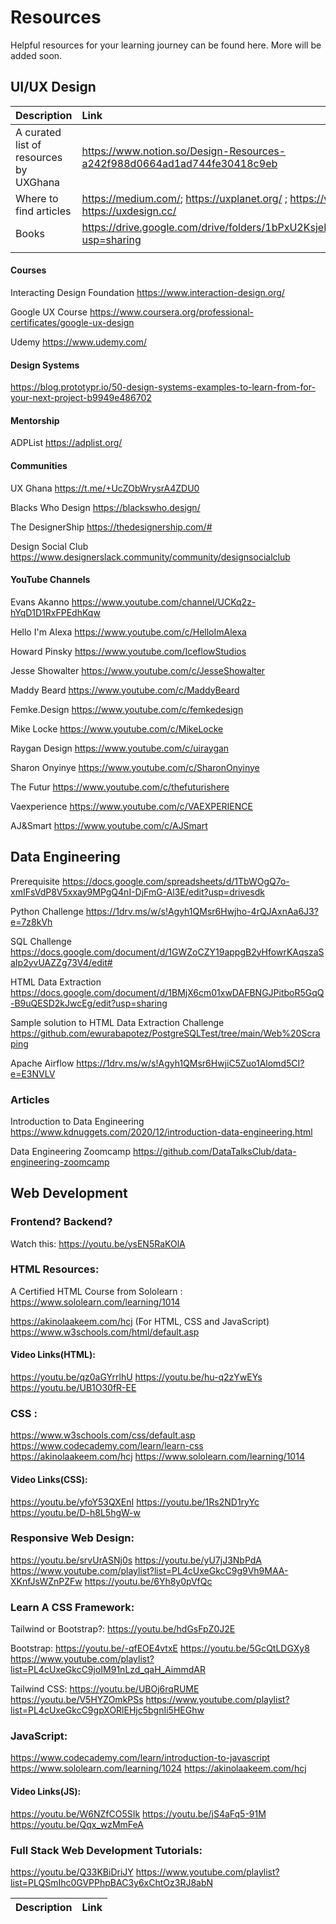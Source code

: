 # Resources
Helpful resources for your learning journey can be found here. More will be added soon.

## UI/UX Design

| Description  | Link    |
| :------------- | :---------- |
| A curated list of resources by UXGhana | https://www.notion.so/Design-Resources-a242f988d0664ad1ad744fe30418c9eb|
| Where to find articles| https://medium.com/; https://uxplanet.org/ ; https://www.nngroup.com/; https://uxdesign.cc/|
| Books | https://drive.google.com/drive/folders/1bPxU2KsjeHMImJ9beR8Grazgv90pCAln?usp=sharing|
| |  |


#### Courses

Interacting Design Foundation
https://www.interaction-design.org/

Google UX Course
https://www.coursera.org/professional-certificates/google-ux-design

Udemy
https://www.udemy.com/

#### Design Systems
https://blog.prototypr.io/50-design-systems-examples-to-learn-from-for-your-next-project-b9949e486702

#### Mentorship

ADPList
https://adplist.org/

#### Communities

UX Ghana
https://t.me/+UcZObWrysrA4ZDU0

Blacks Who Design
https://blackswho.design/

The DesignerShip
https://thedesignership.com/#


Design Social Club
https://www.designerslack.community/community/designsocialclub

#### YouTube Channels

Evans Akanno
https://www.youtube.com/channel/UCKq2z-hYqD1D1RxFPEdhKqw

Hello I'm Alexa
https://www.youtube.com/c/HelloImAlexa

Howard Pinsky
https://www.youtube.com/IceflowStudios

Jesse Showalter
https://www.youtube.com/c/JesseShowalter

Maddy Beard
https://www.youtube.com/c/MaddyBeard

Femke.Design
https://www.youtube.com/c/femkedesign

Mike Locke
https://www.youtube.com/c/MikeLocke

Raygan Design
https://www.youtube.com/c/uiraygan

Sharon Onyinye
https://www.youtube.com/c/SharonOnyinye

The Futur
https://www.youtube.com/c/thefuturishere

Vaexperience
https://www.youtube.com/c/VAEXPERIENCE

AJ&Smart
https://www.youtube.com/c/AJSmart





## Data Engineering

Prerequisite
https://docs.google.com/spreadsheets/d/1TbWOgQ7o-xmIFsVdP8V5xxay9MPgQ4nI-DjFmG-Al3E/edit?usp=drivesdk

Python Challenge
https://1drv.ms/w/s!Agyh1QMsr6Hwjho-4rQJAxnAa6J3?e=7z8kVh

SQL Challenge
https://docs.google.com/document/d/1GWZoCZY19appgB2yHfowrKAqszaSaIp2yvUAZZg73V4/edit#

HTML Data Extraction
https://docs.google.com/document/d/1BMjX6cm01xwDAFBNGJPitboR5GqQ-B9uQESD2kJwcEg/edit?usp=sharing

Sample solution to HTML Data Extraction Challenge
https://github.com/ewurabapotez/PostgreSQLTest/tree/main/Web%20Scraping

Apache Airflow
https://1drv.ms/w/s!Agyh1QMsr6HwjiC5Zuo1Alomd5CI?e=E3NVLV

### Articles

Introduction to Data Engineering
https://www.kdnuggets.com/2020/12/introduction-data-engineering.html

Data Engineering Zoomcamp
https://github.com/DataTalksClub/data-engineering-zoomcamp


## Web Development

### Frontend? Backend?
Watch this: https://youtu.be/ysEN5RaKOlA

### HTML Resources:
A Certified HTML Course from Sololearn : https://www.sololearn.com/learning/1014

https://akinolaakeem.com/hcj (For HTML, CSS and JavaScript)
https://www.w3schools.com/html/default.asp

#### Video Links(HTML):
https://youtu.be/qz0aGYrrlhU
https://youtu.be/hu-q2zYwEYs
https://youtu.be/UB1O30fR-EE

### CSS :
https://www.w3schools.com/css/default.asp
https://www.codecademy.com/learn/learn-css
https://akinolaakeem.com/hcj
https://www.sololearn.com/learning/1014

#### Video Links(CSS):
https://youtu.be/yfoY53QXEnI
https://youtu.be/1Rs2ND1ryYc
https://youtu.be/D-h8L5hgW-w

### Responsive Web Design:
https://youtu.be/srvUrASNj0s
https://youtu.be/yU7jJ3NbPdA
https://www.youtube.com/playlist?list=PL4cUxeGkcC9g9Vh9MAA-XKnfJsWZnPZFw
https://youtu.be/6Yh8y0pVfQc

### Learn A CSS Framework:
Tailwind or Bootstrap?: https://youtu.be/hdGsFpZ0J2E

Bootstrap: 
https://youtu.be/-qfEOE4vtxE
https://youtu.be/5GcQtLDGXy8
https://www.youtube.com/playlist?list=PL4cUxeGkcC9joIM91nLzd_qaH_AimmdAR

Tailwind CSS:
https://youtu.be/UBOj6rqRUME
https://youtu.be/V5HYZOmkPSs
https://www.youtube.com/playlist?list=PL4cUxeGkcC9gpXORlEHjc5bgnIi5HEGhw


### JavaScript:
https://www.codecademy.com/learn/introduction-to-javascript
https://www.sololearn.com/learning/1024
https://akinolaakeem.com/hcj

#### Video Links(JS):
https://youtu.be/W6NZfCO5SIk
https://youtu.be/jS4aFq5-91M
https://youtu.be/Qqx_wzMmFeA

### Full Stack Web Development Tutorials:
https://youtu.be/Q33KBiDriJY
https://www.youtube.com/playlist?list=PLQSmIhc0GVPPhpBAC3y6xChtOz3RJ8abN

| Description  | Link    |
| :------------- | :---------- |
